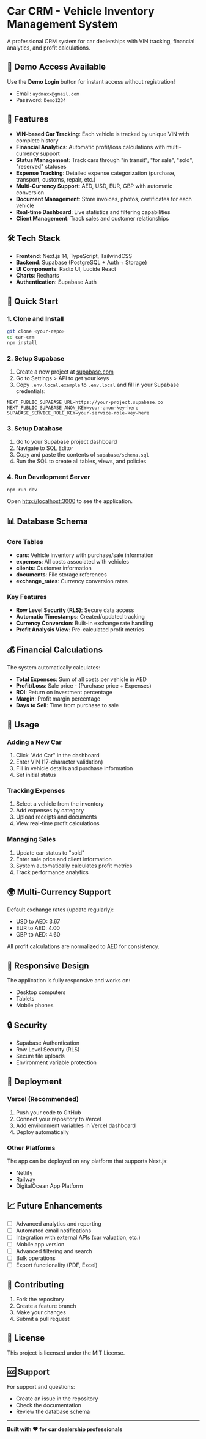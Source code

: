 # Car CRM - Vehicle Inventory Management System

A professional CRM system for car dealerships with VIN tracking, financial analytics, and profit calculations.

## 🚗 Demo Access Available
Use the **Demo Login** button for instant access without registration!
- Email: `aydmaxx@gmail.com`
- Password: `Demo1234`

## 🚗 Features

- **VIN-based Car Tracking**: Each vehicle is tracked by unique VIN with complete history
- **Financial Analytics**: Automatic profit/loss calculations with multi-currency support
- **Status Management**: Track cars through "in transit", "for sale", "sold", "reserved" statuses
- **Expense Tracking**: Detailed expense categorization (purchase, transport, customs, repair, etc.)
- **Multi-Currency Support**: AED, USD, EUR, GBP with automatic conversion
- **Document Management**: Store invoices, photos, certificates for each vehicle
- **Real-time Dashboard**: Live statistics and filtering capabilities
- **Client Management**: Track sales and customer relationships

## 🛠 Tech Stack

- **Frontend**: Next.js 14, TypeScript, TailwindCSS
- **Backend**: Supabase (PostgreSQL + Auth + Storage)
- **UI Components**: Radix UI, Lucide React
- **Charts**: Recharts
- **Authentication**: Supabase Auth

## 🚀 Quick Start

### 1. Clone and Install

```bash
git clone <your-repo>
cd car-crm
npm install
```

### 2. Setup Supabase

1. Create a new project at [supabase.com](https://supabase.com)
2. Go to Settings > API to get your keys
3. Copy `.env.local.example` to `.env.local` and fill in your Supabase credentials:

```env
NEXT_PUBLIC_SUPABASE_URL=https://your-project.supabase.co
NEXT_PUBLIC_SUPABASE_ANON_KEY=your-anon-key-here
SUPABASE_SERVICE_ROLE_KEY=your-service-role-key-here
```

### 3. Setup Database

1. Go to your Supabase project dashboard
2. Navigate to SQL Editor
3. Copy and paste the contents of `supabase/schema.sql`
4. Run the SQL to create all tables, views, and policies

### 4. Run Development Server

```bash
npm run dev
```

Open [http://localhost:3000](http://localhost:3000) to see the application.

## 📊 Database Schema

### Core Tables

- **cars**: Vehicle inventory with purchase/sale information
- **expenses**: All costs associated with vehicles
- **clients**: Customer information
- **documents**: File storage references
- **exchange_rates**: Currency conversion rates

### Key Features

- **Row Level Security (RLS)**: Secure data access
- **Automatic Timestamps**: Created/updated tracking
- **Currency Conversion**: Built-in exchange rate handling
- **Profit Analysis View**: Pre-calculated profit metrics

## 💰 Financial Calculations

The system automatically calculates:

- **Total Expenses**: Sum of all costs per vehicle in AED
- **Profit/Loss**: Sale price - (Purchase price + Expenses)
- **ROI**: Return on investment percentage
- **Margin**: Profit margin percentage
- **Days to Sell**: Time from purchase to sale

## 🔧 Usage

### Adding a New Car

1. Click "Add Car" in the dashboard
2. Enter VIN (17-character validation)
3. Fill in vehicle details and purchase information
4. Set initial status

### Tracking Expenses

1. Select a vehicle from the inventory
2. Add expenses by category
3. Upload receipts and documents
4. View real-time profit calculations

### Managing Sales

1. Update car status to "sold"
2. Enter sale price and client information
3. System automatically calculates profit metrics
4. Track performance analytics

## 🌍 Multi-Currency Support

Default exchange rates (update regularly):
- USD to AED: 3.67
- EUR to AED: 4.00
- GBP to AED: 4.60

All profit calculations are normalized to AED for consistency.

## 📱 Responsive Design

The application is fully responsive and works on:
- Desktop computers
- Tablets
- Mobile phones

## 🔒 Security

- Supabase Authentication
- Row Level Security (RLS)
- Secure file uploads
- Environment variable protection

## 🚀 Deployment

### Vercel (Recommended)

1. Push your code to GitHub
2. Connect your repository to Vercel
3. Add environment variables in Vercel dashboard
4. Deploy automatically

### Other Platforms

The app can be deployed on any platform that supports Next.js:
- Netlify
- Railway
- DigitalOcean App Platform

## 📈 Future Enhancements

- [ ] Advanced analytics and reporting
- [ ] Automated email notifications
- [ ] Integration with external APIs (car valuation, etc.)
- [ ] Mobile app version
- [ ] Advanced filtering and search
- [ ] Bulk operations
- [ ] Export functionality (PDF, Excel)

## 🤝 Contributing

1. Fork the repository
2. Create a feature branch
3. Make your changes
4. Submit a pull request

## 📄 License

This project is licensed under the MIT License.

## 🆘 Support

For support and questions:
- Create an issue in the repository
- Check the documentation
- Review the database schema

---

**Built with ❤️ for car dealership professionals**
